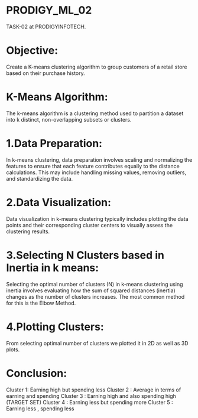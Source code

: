 # PRODIGY_ML_02
TASK-02 at PRODIGYINFOTECH.

# Objective:
Create a K-means clustering algorithm to group customers of a retail store based on their purchase history.

# K-Means Algorithm:
The k-means algorithm is a clustering method used to partition a dataset into k distinct, non-overlapping subsets or clusters. 

# 1.Data Preparation:
In k-means clustering, data preparation involves scaling and normalizing the features to ensure that each feature contributes equally to the distance calculations. This may include handling missing values, removing outliers, and standardizing the data.

# 2.Data Visualization:
Data visualization in k-means clustering typically includes plotting the data points and their corresponding cluster centers to visually assess the clustering results.

# 3.Selecting N Clusters based in Inertia in k means:
Selecting the optimal number of clusters (N) in k-means clustering using inertia involves evaluating how the sum of squared distances (inertia) changes as the number of clusters increases. The most common method for this is the Elbow Method.

# 4.Plotting Clusters:
From selecting optimal number of clusters we plotted it in 2D as well as 3D plots.

# Conclusion:

Cluster 1: Earning high but spending less
Cluster 2 : Average in terms of earning and spending
Cluster 3 : Earning high and also spending high (TARGET SET)
Cluster 4 : Earning less but spending more
Cluster 5 : Earning less , spending less
